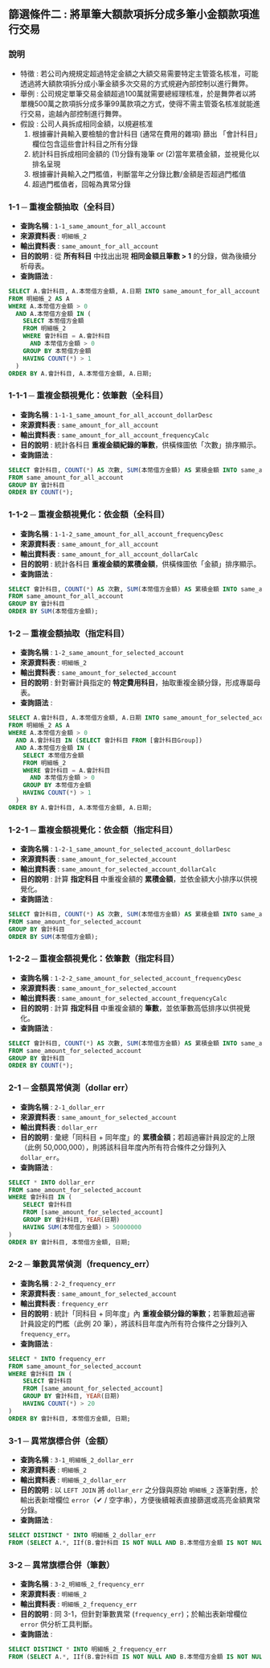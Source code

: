 ## 篩選條件二 : 將單筆大額款項拆分成多筆小金額款項進行交易

### 說明

 - 特徵 : 若公司內規規定超過特定金額之大額交易需要特定主管簽名核准，可能透過將大額款項拆分成小筆金額多次交易的方式規避內部控制以進行舞弊。
 - 舉例 : 公司規定單筆交易金額超過100萬就需要總經理核准，於是舞弊者以將單機500萬之款項拆分成多筆99萬款項之方式，使得不需主管簽名核准就能進行交易，逾越內部控制進行舞弊。
 - 假設 : 公司人員拆成相同金額，以規避核准
	1. 根據審計員輸入要檢驗的會計科目 (通常在費用的雜項) 篩出 「會計科目」欄位包含這些會計科目之所有分錄
	2. 統計科目拆成相同金額的 (1)分錄有幾筆 or (2)當年累積金額，並視覺化以排名呈現
	3. 根據審計員輸入之門檻值，判斷當年之分錄比數/金額是否超過門檻值
	4. 超過門檻值者，回報為異常分錄

### 1-1 ─ 重複金額抽取（全科目）

- **查詢名稱** : `1-1_same_amount_for_all_account`
- **來源資料表** : `明細帳_2`
- **輸出資料表** : `same_amount_for_all_account`
- **目的說明** : 從 **所有科目** 中找出出現 **相同金額且筆數 > 1** 的分錄，做為後續分析母表。
- **查詢語法** : 
```sql
SELECT A.會計科目, A.本幣借方金額, A.日期 INTO same_amount_for_all_account
FROM 明細帳_2 AS A
WHERE A.本幣借方金額 > 0
  AND A.本幣借方金額 IN (
    SELECT 本幣借方金額
    FROM 明細帳_2
    WHERE 會計科目 = A.會計科目
      AND 本幣借方金額 > 0
    GROUP BY 本幣借方金額
    HAVING COUNT(*) > 1
  )
ORDER BY A.會計科目, A.本幣借方金額, A.日期;
```

### 1-1-1 ─ 重複金額視覺化：依筆數（全科目）
 
- **查詢名稱** : `1-1-1_same_amount_for_all_account_dollarDesc`
- **來源資料表** : `same_amount_for_all_account`
- **輸出資料表** : `same_amount_for_all_account_frequencyCalc`
- **目的說明** : 統計各科目 **重複金額紀錄的筆數**，供橫條圖依「次數」排序顯示。
- **查詢語法** : 
```sql
SELECT 會計科目, COUNT(*) AS 次數, SUM(本幣借方金額) AS 累積金額 INTO same_amount_for_all_account_frequencyCalc
FROM same_amount_for_all_account
GROUP BY 會計科目
ORDER BY COUNT(*);
```

### 1-1-2 ─ 重複金額視覺化：依金額（全科目）
 
- **查詢名稱** : `1-1-2_same_amount_for_all_account_frequencyDesc`
- **來源資料表** : `same_amount_for_all_account`
- **輸出資料表** : `same_amount_for_all_account_dollarCalc`
- **目的說明** : 統計各科目 **重複金額的累積金額**，供橫條圖依「金額」排序顯示。
- **查詢語法** : 
```sql
SELECT 會計科目, COUNT(*) AS 次數, SUM(本幣借方金額) AS 累積金額 INTO same_amount_for_all_account_dollarCalc
FROM same_amount_for_all_account
GROUP BY 會計科目
ORDER BY SUM(本幣借方金額);
```

### 1-2 ─ 重複金額抽取（指定科目）
 
- **查詢名稱** : `1-2_same_amount_for_selected_account`
- **來源資料表** : `明細帳_2`
- **輸出資料表** : `same_amount_for_selected_account`
- **目的說明** : 針對審計員指定的 **特定費用科目**，抽取重複金額分錄，形成專屬母表。
- **查詢語法** : 
```sql
SELECT A.會計科目, A.本幣借方金額, A.日期 INTO same_amount_for_selected_account
FROM 明細帳_2 AS A
WHERE A.本幣借方金額 > 0
  AND A.會計科目 IN (SELECT 會計科目 FROM [會計科目Group])
  AND A.本幣借方金額 IN (
    SELECT 本幣借方金額
    FROM 明細帳_2
    WHERE 會計科目 = A.會計科目
      AND 本幣借方金額 > 0
    GROUP BY 本幣借方金額
    HAVING COUNT(*) > 1
  )
ORDER BY A.會計科目, A.本幣借方金額, A.日期;
```

### 1-2-1 ─ 重複金額視覺化：依金額（指定科目）
 
- **查詢名稱** : `1-2-1_same_amount_for_selected_account_dollarDesc`
- **來源資料表** : `same_amount_for_selected_account`
- **輸出資料表** : `same_amount_for_selected_account_dollarCalc`
- **目的說明** : 計算 **指定科目** 中重複金額的 **累積金額**，並依金額大小排序以供視覺化。
- **查詢語法** : 
```sql
SELECT 會計科目, COUNT(*) AS 次數, SUM(本幣借方金額) AS 累積金額 INTO same_amount_for_selected_account_dollarCalc
FROM same_amount_for_selected_account
GROUP BY 會計科目
ORDER BY SUM(本幣借方金額);
```

### 1-2-2 ─ 重複金額視覺化：依筆數（指定科目）
 
- **查詢名稱** : `1-2-2_same_amount_for_selected_account_frequencyDesc`
- **來源資料表** : `same_amount_for_selected_account`
- **輸出資料表** : `same_amount_for_selected_account_frequencyCalc`
- **目的說明** : 計算 **指定科目** 中重複金額的 **筆數**，並依筆數高低排序以供視覺化。
- **查詢語法** : 
```sql
SELECT 會計科目, COUNT(*) AS 次數, SUM(本幣借方金額) AS 累積金額 INTO same_amount_for_selected_account_frequencyCalc
FROM same_amount_for_selected_account
GROUP BY 會計科目
ORDER BY COUNT(*);
```

### 2-1 ─ 金額異常偵測（dollar err）
 
- **查詢名稱** : `2-1_dollar_err`
- **來源資料表** : `same_amount_for_selected_account`
- **輸出資料表** : `dollar_err`
- **目的說明** : 彙總「同科目 + 同年度」的 **累積金額**；若超過審計員設定的上限（此例 50,000,000），則將該科目年度內所有符合條件之分錄列入 `dollar_err`。
- **查詢語法** : 
```sql
SELECT * INTO dollar_err
FROM same_amount_for_selected_account
WHERE 會計科目 IN (
    SELECT 會計科目
    FROM [same_amount_for_selected_account]
    GROUP BY 會計科目, YEAR(日期)
    HAVING SUM(本幣借方金額) > 50000000
)
ORDER BY 會計科目, 本幣借方金額, 日期;
```

### 2-2 ─ 筆數異常偵測（frequency_err）
 
- **查詢名稱** : `2-2_frequency_err`
- **來源資料表** : `same_amount_for_selected_account`
- **輸出資料表** : `frequency_err`
- **目的說明** : 統計「同科目 + 同年度」內 **重複金額分錄的筆數**；若筆數超過審計員設定的門檻（此例 20 筆），將該科目年度內所有符合條件之分錄列入 `frequency_err`。
- **查詢語法** : 
```sql
SELECT * INTO frequency_err
FROM same_amount_for_selected_account
WHERE 會計科目 IN (
    SELECT 會計科目
    FROM [same_amount_for_selected_account]
    GROUP BY 會計科目, YEAR(日期)
    HAVING COUNT(*) > 20
)
ORDER BY 會計科目, 本幣借方金額, 日期;
```

### 3-1 ─ 異常旗標合併（金額）
 
- **查詢名稱** : `3-1_明細帳_2_dollar_err`
- **來源資料表** : `明細帳_2`
- **輸出資料表** : `明細帳_2_dollar_err`
- **目的說明** : 以 `LEFT JOIN` 將 `dollar_err` 之分錄與原始 `明細帳_2` 逐筆對應，於輸出表新增欄位 `error`（✔ / 空字串），方便後續報表直接篩選或高亮金額異常分錄。
- **查詢語法** : 
```sql
SELECT DISTINCT * INTO 明細帳_2_dollar_err
FROM (SELECT A.*, IIf(B.會計科目 IS NOT NULL AND B.本幣借方金額 IS NOT NULL AND B.日期 IS NOT NULL, '✔', '') AS error FROM 明細帳_2 AS A LEFT JOIN dollar_err AS B ON (A.日期 = B.日期) AND (A.本幣借方金額 = B.本幣借方金額) AND (A.會計科目 = B.會計科目))  AS [%$##@_Alias];
```

### 3-2 ─ 異常旗標合併（筆數）
 
- **查詢名稱** : `3-2_明細帳_2_frequency_err`
- **來源資料表** : `明細帳_2`
- **輸出資料表** : `明細帳_2_frequency_err`
- **目的說明** : 同 3-1，但針對筆數異常 (`frequency_err`)；於輸出表新增欄位 `error` 供分析工具判斷。
- **查詢語法** : 
```sql
SELECT DISTINCT * INTO 明細帳_2_frequency_err
FROM (SELECT A.*, IIf(B.會計科目 IS NOT NULL AND B.本幣借方金額 IS NOT NULL AND B.日期 IS NOT NULL, '✔', '') AS error FROM 明細帳_2 AS A LEFT JOIN frequency_err AS B ON (A.日期 = B.日期) AND (A.本幣借方金額 = B.本幣借方金額) AND (A.會計科目 = B.會計科目))  AS [%$##@_Alias];
```
